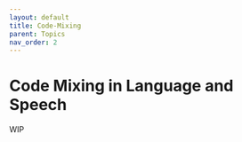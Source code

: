 ```yaml
---
layout: default
title: Code-Mixing
parent: Topics
nav_order: 2
---
```


# Code Mixing in Language and Speech

WIP
